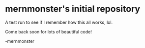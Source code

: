 # mernmonster's initial repository

A test run to see if I remember how this all works, lol.

Come back soon for lots of beautiful code!

-mernmonster
